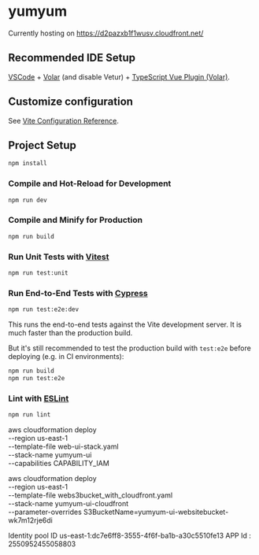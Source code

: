 # yumyum

Currently hosting on https://d2pazxb1f1wusv.cloudfront.net/

## Recommended IDE Setup

[VSCode](https://code.visualstudio.com/) + [Volar](https://marketplace.visualstudio.com/items?itemName=Vue.volar) (and disable Vetur) + [TypeScript Vue Plugin (Volar)](https://marketplace.visualstudio.com/items?itemName=Vue.vscode-typescript-vue-plugin).

## Customize configuration

See [Vite Configuration Reference](https://vitejs.dev/config/).

## Project Setup

```sh
npm install
```

### Compile and Hot-Reload for Development

```sh
npm run dev
```

### Compile and Minify for Production

```sh
npm run build
```

### Run Unit Tests with [Vitest](https://vitest.dev/)

```sh
npm run test:unit
```

### Run End-to-End Tests with [Cypress](https://www.cypress.io/)

```sh
npm run test:e2e:dev
```

This runs the end-to-end tests against the Vite development server.
It is much faster than the production build.

But it's still recommended to test the production build with `test:e2e` before deploying (e.g. in CI environments):

```sh
npm run build
npm run test:e2e
```

### Lint with [ESLint](https://eslint.org/)

```sh
npm run lint
```
aws cloudformation deploy \
--region us-east-1 \
--template-file web-ui-stack.yaml \
--stack-name yumyum-ui \
--capabilities CAPABILITY_IAM


aws cloudformation deploy \
--region us-east-1 \
--template-file webs3bucket_with_cloudfront.yaml \
--stack-name yumyum-ui-cloudfront \
--parameter-overrides S3BucketName=yumyum-ui-websitebucket-wk7m12rje6di

Identity pool ID 
us-east-1:dc7e6ff8-3555-4f6f-ba1b-a30c5510fe13
APP Id : 2550952455058803